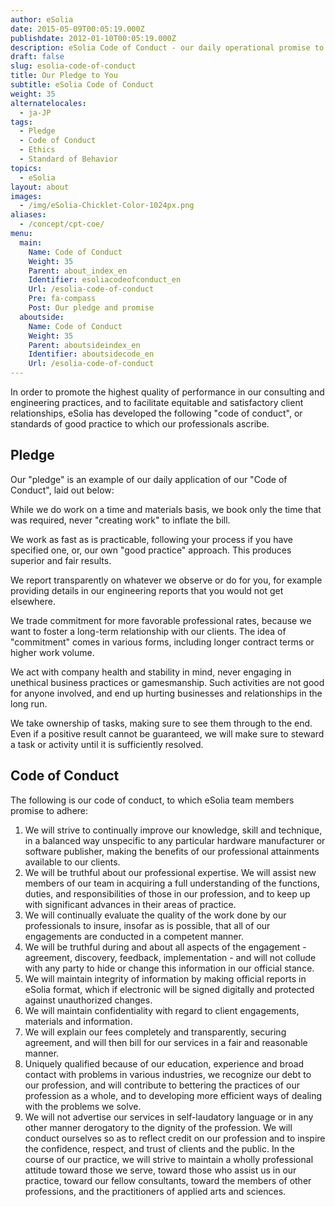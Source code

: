 ```yaml
---
author: eSolia
date: 2015-05-09T00:05:19.000Z
publishdate: 2012-01-10T00:05:19.000Z
description: eSolia Code of Conduct - our daily operational promise to our clients, partners, fellow colleagues.
draft: false
slug: esolia-code-of-conduct
title: Our Pledge to You
subtitle: eSolia Code of Conduct
weight: 35
alternatelocales:
  - ja-JP
tags:
  - Pledge
  - Code of Conduct
  - Ethics
  - Standard of Behavior
topics:
  - eSolia
layout: about
images:
  - /img/eSolia-Chicklet-Color-1024px.png
aliases:
  - /concept/cpt-coe/
menu:
  main:
    Name: Code of Conduct
    Weight: 35
    Parent: about_index_en
    Identifier: esoliacodeofconduct_en
    Url: /esolia-code-of-conduct
    Pre: fa-compass
    Post: Our pledge and promise
  aboutside:
    Name: Code of Conduct
    Weight: 35
    Parent: aboutsideindex_en
    Identifier: aboutsidecode_en
    Url: /esolia-code-of-conduct
---
```


In order to promote the highest quality of performance in our consulting and engineering practices, and to facilitate equitable and satisfactory client relationships, eSolia has developed the following "code of conduct", or standards of good practice to which our professionals ascribe.

## Pledge

Our "pledge" is an example of our daily application of our "Code of Conduct", laid out below:

<span class="icon is-small has-text-esolia-yellow-4 has-padding-l-m has-padding-r-m"><i class="fas fa-check-circle"></i></span> While we do work on a time and materials basis, we book only the time that was required, never "creating work" to inflate the bill.  

<span class="icon is-small has-text-esolia-yellow-4 has-padding-l-m has-padding-r-m"><i class="fas fa-check-circle"></i></span> We work as fast as is practicable, following your process if you have specified one, or, our own "good practice" approach. This produces superior and fair results.

<span class="icon is-small has-text-esolia-yellow-4 has-padding-l-m has-padding-r-m"><i class="fas fa-check-circle"></i></span> We report transparently on whatever we observe or do for you, for example providing details in our engineering reports that you would not get elsewhere.

<span class="icon is-small has-text-esolia-yellow-4 has-padding-l-m has-padding-r-m"><i class="fas fa-check-circle"></i></span> We trade commitment for more favorable professional rates, because we want to foster a long-term relationship with our clients. The idea of "commitment" comes in various forms, including longer contract terms or higher work volume.  

<span class="icon is-small has-text-esolia-yellow-4 has-padding-l-m has-padding-r-m"><i class="fas fa-check-circle"></i></span> We act with company health and stability in mind, never engaging in unethical business practices or gamesmanship. Such activities are not good for anyone involved, and end up hurting businesses and relationships in the long run.  

<span class="icon is-small has-text-esolia-yellow-4 has-padding-l-m has-padding-r-m"><i class="fas fa-check-circle"></i></span> We take ownership of tasks, making sure to see them through to the end. Even if a positive result cannot be guaranteed, we will make sure to steward a task or activity until it is sufficiently resolved.

## Code of Conduct

The following is our code of conduct, to which eSolia team members promise to adhere:

1. We will strive to continually improve our knowledge, skill and technique, in a balanced way unspecific to any particular hardware manufacturer or software publisher, making the benefits of our professional attainments available to our clients.
1. We will be truthful about our professional expertise. We will assist new members of our team in acquiring a full understanding of the functions, duties, and responsibilities of those in our profession, and to keep up with significant advances in their areas of practice.
1. We will continually evaluate the quality of the work done by our professionals to insure, insofar as is possible, that all of our engagements are conducted in a competent manner.
1. We will be truthful during and about all aspects of the engagement - agreement, discovery, feedback, implementation - and will not collude with any party to hide or change this information in our official stance.
1. We will maintain integrity of information by making official reports in eSolia format, which if electronic will be signed digitally and protected against unauthorized changes.
1. We will maintain confidentiality with regard to client engagements, materials and information.
1. We will explain our fees completely and transparently, securing agreement, and will then bill for our services in a fair and reasonable manner.
1. Uniquely qualified because of our education, experience and broad contact with problems in various industries, we recognize our debt to our profession, and will contribute to bettering the practices of our profession as a whole, and to developing more efficient ways of dealing with the problems we solve.
1. We will not advertise our services in self-laudatory language or in any other manner derogatory to the dignity of the profession. We will conduct ourselves so as to reflect credit on our profession and to inspire the confidence, respect, and trust of clients and the public. In the course of our practice, we will strive to maintain a wholly professional attitude toward those we serve, toward those who assist us in our practice, toward our fellow consultants, toward the members of other professions, and the practitioners of applied arts and sciences.
